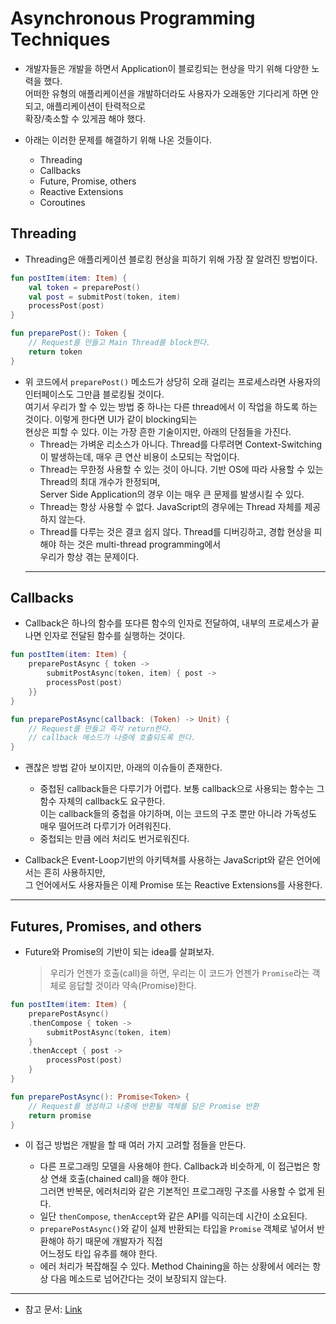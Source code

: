 # Asynchronous Programming Techniques

- 개발자들은 개발을 하면서 Application이 블로킹되는 현상을 막기 위해 다양한 노력을 했다.  
  어떠한 유형의 애플리케이션을 개발하더라도 사용자가 오래동안 기다리게 하면 안되고, 애플리케이션이 탄력적으로  
  확장/축소할 수 있게끔 해야 했다.

- 아래는 이러한 문제를 해결하기 위해 나온 것들이다.

  - Threading
  - Callbacks
  - Future, Promise, others
  - Reactive Extensions
  - Coroutines

<h2>Threading</h2>

- Threading은 애플리케이션 블로킹 현상을 피하기 위해 가장 잘 알려진 방법이다.

```kt
fun postItem(item: Item) {
    val token = preparePost()
    val post = submitPost(token, item)
    processPost(post)
}

fun preparePost(): Token {
    // Request를 만들고 Main Thread를 block한다.
    return token
}
```

- 위 코드에서 `preparePost()` 메소드가 상당히 오래 걸리는 프로세스라면 사용자의 인터페이스도 그만큼 블로킹될 것이다.  
   여기서 우리가 할 수 있는 방법 중 하나는 다른 thread에서 이 작업을 하도록 하는 것이다. 이렇게 한다면 UI가 같이 blocking되는  
   현상은 피할 수 있다. 이는 가장 흔한 기술이지만, 아래의 단점들을 가진다.
  - Thread는 가벼운 리소스가 아니다. Thread를 다루려면 Context-Switching이 발생하는데, 매우 큰 연산 비용이 소모되는 작업이다.
  - Thread는 무한정 사용할 수 있는 것이 아니다. 기반 OS에 따라 사용할 수 있는 Thread의 최대 개수가 한정되며,  
    Server Side Application의 경우 이는 매우 큰 문제를 발생시킬 수 있다.
  - Thread는 항상 사용할 수 없다. JavaScript의 경우에는 Thread 자체를 제공하지 않는다.
  - Thread를 다루는 것은 결코 쉽지 않다. Thread를 디버깅하고, 경합 현상을 피해야 하는 것은 multi-thread programming에서  
   우리가 항상 겪는 문제이다.
  <hr/>

<h2>Callbacks</h2>

- Callback은 하나의 함수를 또다른 함수의 인자로 전달하여, 내부의 프로세스가 끝나면 인자로 전달된 함수를 실행하는 것이다.

```kt
fun postItem(item: Item) {
    preparePostAsync { token ->
        submitPostAsync(token, item) { post ->
	    processPost(post)
	}}
}

fun preparePostAsync(callback: (Token) -> Unit) {
    // Request를 만들고 즉각 return한다.
    // callback 메소드가 나중에 호출되도록 한다.
}
```

- 괜찮은 방법 같아 보이지만, 아래의 이슈들이 존재한다.

  - 중첩된 callback들은 다루기가 어렵다. 보통 callback으로 사용되는 함수는 그 함수 자체의 callback도 요구한다.  
    이는 callback들의 중첩을 야기하며, 이는 코드의 구조 뿐만 아니라 가독성도 매우 떨어뜨려 다루기가 어려워진다.
  - 중첩되는 만큼 에러 처리도 번거로워진다.

- Callback은 Event-Loop기반의 아키텍쳐를 사용하는 JavaScript와 같은 언어에서는 흔히 사용하지만,  
 그 언어에서도 사용자들은 이제 Promise 또는 Reactive Extensions를 사용한다.
<hr/>

<h2>Futures, Promises, and others</h2>

- Future와 Promise의 기반이 되는 idea를 살펴보자.
  > 우리가 언젠가 호출(call)을 하면, 우리는 이 코드가 언젠가 `Promise`라는 객체로 응답할 것이라 약속(Promise)한다.

```kt
fun postItem(item: Item) {
    preparePostAsync()
	.thenCompose { token ->
	    submitPostAsync(token, item)
	}
	.thenAccept { post ->
	    processPost(post)
	}
}

fun preparePostAsync(): Promise<Token> {
    // Request를 생성하고 나중에 반환될 객체를 담은 Promise 반환
    return promise
}
```

- 이 접근 방법은 개발을 할 때 여러 가지 고려할 점들을 만든다.

  - 다른 프로그래밍 모델을 사용해야 한다. Callback과 비슷하게, 이 접근법은 항상 연쇄 호출(chained call)을 해야 한다.  
    그러면 반복문, 에러처리와 같은 기본적인 프로그래밍 구조를 사용할 수 없게 된다.
  - 일단 `thenCompose`, `thenAccept`와 같은 API를 익히는데 시간이 소요된다.
  - `preparePostAsync()`와 같이 실제 반환되는 타입을 `Promise` 객체로 넣어서 반환해야 하기 때문에 개발자가 직접  
    어느정도 타입 유추를 해야 한다.
  - 에러 처리가 복잡해질 수 있다. Method Chaining을 하는 상황에서 에러는 항상 다음 메소드로 넘어간다는 것이 보장되지 않는다.

<hr/>

- 참고 문서: <a href="https://kotlinlang.org/docs/async-programming.html">Link</a>
